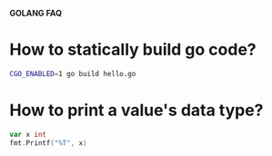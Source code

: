 **GOLANG FAQ**
# How to statically build go code?

```bash
CGO_ENABLED=1 go build hello.go
```

# How to print a value's data type?
```go
var x int
fmt.Printf("%T", x)
```
